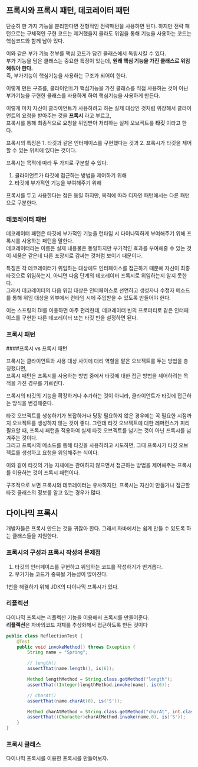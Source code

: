 
## 프록시와 프록시 패턴, 데코레이터 패턴 

단순히 한 가지 기능을 분리한다면 전형적인 전략패턴을 사용하면 된다. 
하지만 전략 패턴으로는 구체적인 구현 코드는 제거했을지 몰라도 위임을 통해 기능을 사용하는 코드는 핵심코드와 함께 남아 있다. 

이와 같은 부가 기능 전부를 핵심 코드가 담긴 클래스에서 독립시킬 수 있다.  
부가 기능을 담은 클래스는 중요한 특징이 있는데, **원래 핵심 기능을 가진 클래스로 위임해줘야 한다.**  
즉, 부가기능이 핵심기능을 사용하는 구조가 되어야 한다.  

이렇게 만든 구조를, 클라이언트가 핵심기능을 가진 클래스를 직접 사용하는 것이 아닌 부가기능을 구현한 클래스를 사용하게 하여 핵심기능을 사용하게 만든다. 

이렇게 마치 자신이 클라이언트가 사용하려고 하는 실제 대상인 것처럼 위장해서 클라이언트의 요청을 받아주는 것을 **프록시** 라고 부르고,  
프록시를 통해 최종적으로 요청을 위임받아 처리하는 실제 오브젝트를 **타깃** 이라고 한다. 

프록시의 특징은 1. 타깃과 같은 인터페이스를 구현했다는 것과 2. 프록시가 타깃을 제어할 수 있는 위치에 있다는 것이다. 

프록시는 목적에 따라 두 가지로 구분할 수 있다. 
1. 클라이언트가 타깃에 접근하는 방법을 제어하기 위해 
2. 타깃에 부가적인 기능을 부여해주기 위해 

프록시를 두고 사용한다는 점은 동일 하지만, 목적에 따라 디자인 패턴에서는 다른 패턴으로 구분한다. 


### 데코레이터 패턴 

데코레이터 패턴은 타깃에 부가적인 기능을 런타임 시 다이나믹하게 부여해주기 위해 프록시를 사용하는 패턴을 말한다.  
데코레이터라는 이름은 실제 내용물은 동일하지만 부가적인 효과를 부여해줄 수 있는 것이 제품은 같은데 다른 포장지로 감싸는 것처럼 보이기 때문이다. 
  
특징은 각 데코레이터가 위임하는 대상에도 인터페이스를 접근하기 때문에 자신이 최종 타깃으로 위임하는지, 아니면 다음 단계의 데코레이터 프록시로 위임하는지 알지 못한다.  
그래서 데코레이터의 다음 위임 대상은 인터페이스로 선언하고 생성자나 수정자 메소드를 통해 위임 대상을 외부에서 런타임 시에 주입받을 수 있도록 만들어야 한다.  

이는 스프링의 DI를 이용하면 아주 편리한데, 데코레이터 빈의 프로퍼티로 같은 인터페이스를 구현한 다른 데코레이터 또는 타깃 빈을 설정하면 된다.  

### 프록시 패턴 

####프록시 vs 프록시 패턴 

프록시는 클라이언트와 사용 대상 사이에 대리 역할을 맡은 오브젝트를 두는 방법을 총칭했다면,  
프록시 패턴은 프록시를 사용하는 방법 중에서 타깃에 대한 접근 방법을 제어하려는 목적을 가진 경우를 가르킨다.  

프록시의 타깃의 기능을 확장하거나 추가하는 것이 아니라, 클라이언트가 타깃에 접근하는 방식을 변경해준다.  

타깃 오브젝트를 생성하기가 복잡하거나 당장 필요하지 않은 경우에는 꼭 필요한 시점까지 오브젝트를 생성하지 않는 것이 좋다. 
그런데 타깃 오브젝트에 대한 레퍼런스가 피리 필요할 때, 프록시 패턴을 적용하여  실제 타깃 오브젝트를 넘기는 것이 아닌 프록시를 넘겨주는 것이다.  
그리고 프록시의 메소드를 통해 타깃을 사용하려고 시도하면, 그때 프록시가 타깃 오브젝트를 생성하고 요청을 위임해주는 식이다.  


이와 같이 타깃의 기능 자체에는 관여하지 않으면서 접근하는 방법을 제어해주는 프록시를 이용하는 것이 프록시 패턴이다. 


구조적으로 보면 프록시와 데코레이터는 유사하지만, 프록시는 자신이 만들거나 접근할 타깃 클래스의 정보를 알고 있는 경우가 많다.  
 
 

## 다이나믹 프록시 

개발자들은 프록시 만드는 것을 귀찮아 한다. 그래서 자바에서는 쉽게 만들 수 있도록 하는 클래스들을 지원한다. 

### 프록시의 구성과 프록시 작성의 문제점 

1. 타깃의 인터페이스를 구현하고 위임하는 코드를 작성하기가 번거롭다. 
2. 부가기능 코드가 중복될 가능성이 많아진다. 

1번을 해결하기 위해 JDK의 다이나믹 프록시가 있다. 


### 리플렉션 

다이나믹 프록시는 리플렉션 기능을 이용해서 프록시를 만들어준다.  
**리플렉션**은 자바의코드 자체를 추상화해서 접근하도록 만든 것이다  
 

 ```java
 public class ReflectionTest {
     @Test
     public void invokeMethod() throws Exception {
         String name = "Spring";
 
         // length()
         assertThat(name.length(), is(6));
 
         Method lengthMethod = String.class.getMethod("length");
         assertThat((Integer)lengthMethod.invoke(name), is(6));
 
         // charAt()
         assertThat(name.charAt(0), is('S'));
 
         Method charAtMethod = String.class.getMethod("charAt", int.class);
         assertThat((Character)charAtMethod.invoke(name,0), is('S'));
     }
 }
 
 
 ```
 
 ### 프록시 클래스 
 
 다이나믹 프록시를 이용한 프록시를 만들어보자. 
 
 
 
 
 
 
 
 
 
 
 
 
 
 
 
 
 
 
 
 
 
 
 
 
 
 
 
 
 
 
 
 
 
 
 
 
 
 